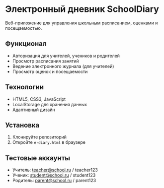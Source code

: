 # Электронный дневник SchoolDiary
Веб-приложение для управления школьным расписанием, оценками и посещаемостью.

## Функционал
- Авторизация для учителей, учеников и родителей
- Просмотр расписания занятий
- Ведение электронного журнала (для учителей)
- Просмотр оценок и посещаемости

## Технологии
- HTML5, CSS3, JavaScript
- LocalStorage для хранения данных
- Адаптивный дизайн

## Установка
1. Клонируйте репозиторий
2. Откройте `e-diary.html` в браузере

## Тестовые аккаунты
- Учитель: teacher@school.ru / teacher123
- Ученик: student@school.ru / student123
- Родитель: parent@school.ru / parent123
